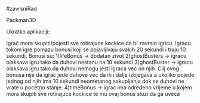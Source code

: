 #zavrsniRad

Packman3D

Ukratko aplikaciji:

Igrač mora skupiti/pojesti sve rotirajuce kockice da bi zavrsio igricu. Igracu tokom igre pomazu bonusi koji se pojavljivaju svakih 20 sekundi i traju 10 sekundi. Bonusi su: 1)lifeBonus -> dodatan zivot 2)ghostBusters -> igracu olaksava igru tako da duhovi nestanu na 10 sekundi 3)ghostBuster -> igracu olaksava igru tako da duhovi nemogu jesti igraca vec on njih. Cilj ovog bonusa nije da igrac jede duhove vec da ih i dalje izbjegava a ukoliko pojede jednog od njih ima 10 sekundi neometanog sakupljanja dok se duhovi ne vrate u pocetno stanje. 4)timeBonus -> igrac ima određeno vrijeme u kojem mora skupiti sve rotirajuce kockice te mu ovaj bonus sluzi da ga uveca
